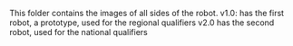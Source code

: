 This folder contains the images of all sides of the robot.
v1.0: has the first robot, a prototype, used for the regional qualifiers
v2.0 has the second robot, used for the national qualifiers